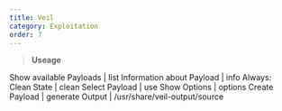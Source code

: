 ```yaml
---
title: Veil
category: Exploitation
order: 7
---
```


> **Useage** 

Show available Payloads | list
Information about Payload | info <payload>
Always: Clean State | clean
Select Payload | use <payload>
Show Options | options
Create Payload | generate
Output | /usr/share/veil-output/source

